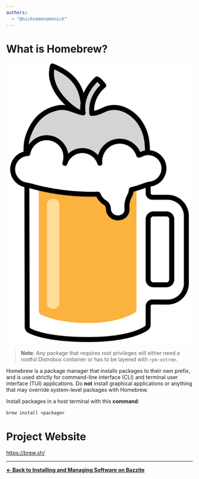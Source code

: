 ```yaml
---
authors:
  - "@nicknamenamenick"
---
```


<!-- ANCHOR: METADATA -->
<!--{"url_discourse": "https://universal-blue.discourse.group/docs?topic=2639", "fetched_at": "2024-09-03 16:43:07.277727+00:00"}-->
<!-- ANCHOR_END: METADATA -->

# What is Homebrew?

![Homebrew|332x500, 15%](../img/Homebrew.png)

> **Note**: Any package that requires root privileges will either need a rootful Distrobox container or has to be layered with `rpm-ostree`.

Homebrew is a package manager that installs packages to their own prefix, and is used strictly for command-line interface (CLI) and terminal user interface (TUI) applications. Do **not** install graphical applications or anything that may override system-level packages with Homebrew.

Install packages in a host terminal with this **command**:

```
brew install <package>
```

# Project Website

https://brew.sh/

<hr>

[ **← Back to Installing and Managing Software on Bazzite**](./index.md)
